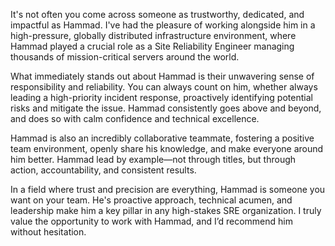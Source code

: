 

It's not often you come across someone as trustworthy, dedicated, and impactful as Hammad. I've had the pleasure of working alongside him in a high-pressure, globally distributed infrastructure environment, where Hammad played a crucial role as a Site Reliability Engineer managing thousands of mission-critical servers around the world.

What immediately stands out about Hammad is their unwavering sense of responsibility and reliability. You can always count on him, whether always leading a high-priority incident response, proactively identifying potential risks and mitigate the issue. Hammad consistently goes above and beyond, and does so with calm confidence and technical excellence.

Hammad is also an incredibly collaborative teammate, fostering a positive team environment, openly share his knowledge, and make everyone around him better. Hammad lead by example—not through titles, but through action, accountability, and consistent results.

In a field where trust and precision are everything, Hammad is someone you want on your team. He's proactive approach, technical acumen, and leadership make him a key pillar in any high-stakes SRE organization. I truly value the opportunity to work with Hammad, and I’d recommend him without hesitation.
